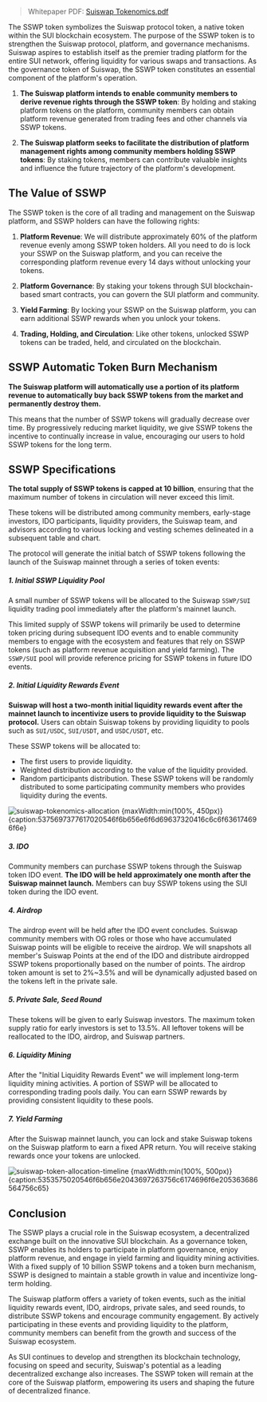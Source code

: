 > Whitepaper PDF: [Suiswap Tokenomics.pdf](/doc/misc/suiswap-tokenomics.pdf)

The SSWP token symbolizes the Suiswap protocol token, a native token within the SUI blockchain ecosystem. 
The purpose of the SSWP token is to strengthen the Suiswap protocol, platform, and governance mechanisms. 
Suiswap aspires to establish itself as the premier trading platform for the entire SUI network, offering liquidity for various swaps and transactions. 
As the governance token of Suiswap, the SSWP token constitutes an essential component of the platform's operation.

1. **The Suiswap platform intends to enable community members to derive revenue rights through the SSWP token**: By holding and staking platform tokens on the platform, community members can obtain platform revenue generated from trading fees and other channels via SSWP tokens.

2. **The Suiswap platform seeks to facilitate the distribution of platform management rights among community members holding SSWP tokens**: By staking tokens, members can contribute valuable insights and influence the future trajectory of the platform's development. 

## The Value of SSWP

The SSWP token is the core of all trading and management on the Suiswap platform, and SSWP holders can have the following rights:

1. **Platform Revenue**: We will distribute approximately 60% of the platform revenue evenly among SSWP token holders. All you need to do is lock your SSWP on the Suiswap platform, and you can receive the corresponding platform revenue every 14 days without unlocking your tokens.

2. **Platform Governance**: By staking your tokens through SUI blockchain-based smart contracts, you can govern the SUI platform and community.

3. **Yield Farming**: By locking your SSWP on the Suiswap platform, you can earn additional SSWP rewards when you unlock your tokens.

4. **Trading, Holding, and Circulation**: Like other tokens, unlocked SSWP tokens can be traded, held, and circulated on the blockchain.

## SSWP Automatic Token Burn Mechanism

**The Suiswap platform will automatically use a portion of its platform revenue to automatically buy back SSWP tokens from the market and permanently destroy them.**

This means that the number of SSWP tokens will gradually decrease over time. By progressively reducing market liquidity, we give SSWP tokens the incentive to continually increase in value, encouraging our users to hold SSWP tokens for the long term.

## SSWP Specifications

**The total supply of SSWP tokens is capped at 10 billion**, ensuring that the maximum number of tokens in circulation will never exceed this limit.

These tokens will be distributed among community members, early-stage investors, IDO participants, liquidity providers, the Suiswap team, and advisors according to various locking and vesting schemes delineated in a subsequent table and chart.

The protocol will generate the initial batch of SSWP tokens following the launch of the Suiswap mainnet through a series of token events:

##### 1. Initial SSWP Liquidity Pool

A small number of SSWP tokens will be allocated to the Suiswap `SSWP/SUI` liquidity trading pool immediately after the platform's mainnet launch. 

This limited supply of SSWP tokens will primarily be used to determine token pricing during subsequent IDO events and to enable community members to engage with the ecosystem and features that rely on SSWP tokens (such as platform revenue acquisition and yield farming). 
The `SSWP/SUI` pool will provide reference pricing for SSWP tokens in future IDO events.

##### 2. Initial Liquidity Rewards Event

**Suiswap will host a two-month initial liquidity rewards event after the mainnet launch to incentivize users to provide liquidity to the Suiswap protocol.**
Users can obtain Suiswap tokens by providing liquidity to pools such as `SUI/USDC`, `SUI/USDT`, and `USDC/USDT`, etc. 

These SSWP tokens will be allocated to:
- The first users to provide liquidity.
- Weighted distribution according to the value of the liquidity provided.
- Random participants distribution. These SSWP tokens will be randomly distributed to some participating community members who provides liquidity during the events.

![suiswap-tokenomics-allocation {maxWidth:min(100%, 450px)} {caption:5375697377617020546f6b656e6f6d69637320416c6c6f636174696f6e}](/doc/images/suiswap-tokenomics-allocation.png)

##### 3. IDO

Community members can purchase SSWP tokens through the Suiswap token IDO event. 
**The IDO will be held approximately one month after the Suiswap mainnet launch.** 
Members can buy SSWP tokens using the SUI token during the IDO event.

##### 4. Airdrop

The airdrop event will be held after the IDO event concludes. 
Suiswap community members with OG roles or those who have accumulated Suiswap points will be eligible to receive the airdrop. 
We will snapshots all member's Suiswap Points at the end of the IDO and distribute airdropped SSWP tokens proportionally based on the number of points. 
The airdrop token amount is set to 2%~3.5% and will be dynamically adjusted based on the tokens left in the private sale.

##### 5. Private Sale, Seed Round

These tokens will be given to early Suiswap investors. 
The maximum token supply ratio for early investors is set to 13.5%. 
All leftover tokens will be reallocated to the IDO, airdrop, and Suiswap partners.

##### 6. Liquidity Mining

After the "Initial Liquidity Rewards Event" we will implement long-term liquidity mining activities. 
A portion of SSWP will be allocated to corresponding trading pools daily. 
You can earn SSWP rewards by providing consistent liquidity to these pools.

##### 7. Yield Farming

After the Suiswap mainnet launch, you can lock and stake Suiswap tokens on the Suiswap platform to earn a fixed APR return. 
You will receive staking rewards once your tokens are unlocked.

![suiswap-token-allocation-timeline {maxWidth:min(100%, 500px)} {caption:5353575020546f6b656e2043697263756c6174696f6e205363686564756c65}](/doc/images/suiswap-token-allocation-timeline.png)

## Conclusion

The SSWP plays a crucial role in the Suiswap ecosystem, a decentralized exchange built on the innovative SUI blockchain. 
As a governance token, SSWP enables its holders to participate in platform governance, enjoy platform revenue, and engage in yield farming and liquidity mining activities. 
With a fixed supply of 10 billion SSWP tokens and a token burn mechanism, SSWP is designed to maintain a stable growth in value and incentivize long-term holding.

The Suiswap platform offers a variety of token events, such as the initial liquidity rewards event, IDO, airdrops, private sales, and seed rounds, to distribute SSWP tokens and encourage community engagement. 
By actively participating in these events and providing liquidity to the platform, community members can benefit from the growth and success of the Suiswap ecosystem.

As SUI continues to develop and strengthen its blockchain technology, focusing on speed and security, Suiswap's potential as a leading decentralized exchange also increases. 
The SSWP token will remain at the core of the Suiswap platform, empowering its users and shaping the future of decentralized finance.